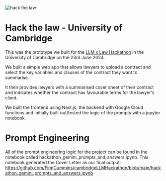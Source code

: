 ![hack the law](https://github.com/user-attachments/assets/2e0f3b3e-6969-4bcd-b6d3-60b687acd708)

# Hack the law - University of Cambridge

This was the prototype we built for the [LLM x Law Hackathon](https://hackthelaw-cambridge.com/) in the University of Cambridge on the 23rd June 2024.

We built a simple web app that allows lawyers to upload a contract and select the key variables and clauses of the contract they want to summarise.

It then provides lawyers with a summarised cover sheet of their contract and indicates whether the contract has favourable terms for the lawyer's client.

We built the frontend using Next.js, the backend with Google Cloud functions and initially built out/tested the logic of the prompts with a jupyter notebook.

# Prompt Engineering

All of the prompt engineering logic for the project can be found in the notebook called hackathon_gemini_prompts_and_answers.ipynb. This notebook generated the Cover Letter as our final output: https://github.com/FinnCummins/cambridgeLLMHackathon/blob/main/hackathon_gemini_prompts_and_answers.ipynb
